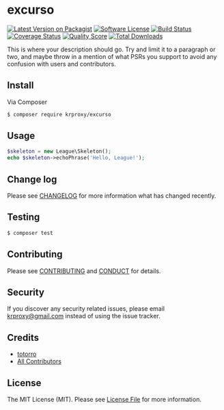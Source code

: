 # excurso

[![Latest Version on Packagist][ico-version]][link-packagist]
[![Software License][ico-license]](LICENSE.md)
[![Build Status][ico-travis]][link-travis]
[![Coverage Status][ico-scrutinizer]][link-scrutinizer]
[![Quality Score][ico-code-quality]][link-code-quality]
[![Total Downloads][ico-downloads]][link-downloads]

This is where your description should go. Try and limit it to a paragraph or two, and maybe throw in a mention of what
PSRs you support to avoid any confusion with users and contributors.

## Install

Via Composer

``` bash
$ composer require krproxy/excurso
```

## Usage

``` php
$skeleton = new League\Skeleton();
echo $skeleton->echoPhrase('Hello, League!');
```

## Change log

Please see [CHANGELOG](CHANGELOG.md) for more information what has changed recently.

## Testing

``` bash
$ composer test
```

## Contributing

Please see [CONTRIBUTING](CONTRIBUTING.md) and [CONDUCT](CONDUCT.md) for details.

## Security

If you discover any security related issues, please email krproxy@gmail.com instead of using the issue tracker.

## Credits

- [totorro][link-author]
- [All Contributors][link-contributors]

## License

The MIT License (MIT). Please see [License File](LICENSE.md) for more information.

[ico-version]: https://img.shields.io/packagist/v/krproxy/excurso.svg?style=flat-square
[ico-license]: https://img.shields.io/badge/license-MIT-brightgreen.svg?style=flat-square
[ico-travis]: https://img.shields.io/travis/krproxy/excurso/master.svg?style=flat-square
[ico-scrutinizer]: https://img.shields.io/scrutinizer/coverage/g/krproxy/excurso.svg?style=flat-square
[ico-code-quality]: https://img.shields.io/scrutinizer/g/krproxy/excurso.svg?style=flat-square
[ico-downloads]: https://img.shields.io/packagist/dt/krproxy/excurso.svg?style=flat-square

[link-packagist]: https://packagist.org/packages/krproxy/excurso
[link-travis]: https://travis-ci.org/krproxy/excurso
[link-scrutinizer]: https://scrutinizer-ci.com/g/krproxy/excurso/code-structure
[link-code-quality]: https://scrutinizer-ci.com/g/krproxy/excurso
[link-downloads]: https://packagist.org/packages/krproxy/excurso
[link-author]: https://github.com/krproxy
[link-contributors]: ../../contributors
